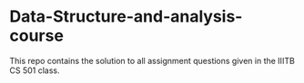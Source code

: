 # Data-Structure-and-analysis-course
This repo contains the solution to all assignment questions given in the IIITB CS 501 class.
